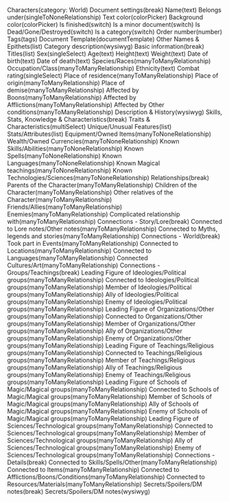 Characters(category: World)
    Document settings(break)
    Name(text)
    Belongs under(singleToNoneRelationship)
    Text color(colorPicker)
    Background color(colorPicker)
    Is finished(switch)
    Is a minor document(switch)
    Is Dead/Gone/Destroyed(switch)
    Is a category(switch)
    Order number(number)
    Tags(tags)
    Document Template(documentTemplate)
    Other Names & Epithets(list)
    Category description(wysiwyg)
    Basic information(break)
    Titles(list)
    Sex(singleSelect)
    Age(text)
    Height(text)
    Weight(text)
    Date of birth(text)
    Date of death(text)
    Species/Races(manyToManyRelationship)
    Occupation/Class(manyToManyRelationship)
    Ethnicity(text)
    Combat rating(singleSelect)
    Place of residence(manyToManyRelationship)
    Place of origin(manyToManyRelationship)
    Place of demise(manyToManyRelationship)
    Affected by Boons(manyToManyRelationship)
    Affected by Afflictions(manyToManyRelationship)
    Affected by Other conditions(manyToManyRelationship)
    Description & History(wysiwyg)
    Skills, Stats, Knowledge & Characteristics(break)
    Traits & Characteristics(multiSelect)
    Unique/Unusual Features(list)
    Stats/Attributes(list)
    Equipment/Owned Items(manyToNoneRelationship)
    Wealth/Owned Currencies(manyToNoneRelationship)
    Known Skills/Abilities(manyToNoneRelationship)
    Known Spells(manyToNoneRelationship)
    Known Languages(manyToNoneRelationship)
    Known Magical teachings(manyToNoneRelationship)
    Known Technologies/Sciences(manyToNoneRelationship)
    Relationships(break)
    Parents of the Character(manyToManyRelationship)
    Children of the Character(manyToManyRelationship)
    Other relatives of the Character(manyToManyRelationship)
    Friends/Allies(manyToManyRelationship)
    Enemies(manyToManyRelationship)
    Complicated relationship with(manyToManyRelationship)
    Connections - Story/Lore(break)
    Connected to Lore notes/Other notes(manyToManyRelationship)
    Connected to Myths, legends and stories(manyToManyRelationship)
    Connections - World(break)
    Took part in Events(manyToManyRelationship)
    Connected to Locations(manyToManyRelationship)
    Connected to Languages(manyToManyRelationship)
    Connected Cultures/Art(manyToManyRelationship)
    Connections - Groups/Teachings(break)
    Leading Figure of Ideologies/Political groups(manyToManyRelationship)
    Connected to Ideologies/Political groups(manyToManyRelationship)
    Member of Ideologies/Political groups(manyToManyRelationship)
    Ally of Ideologies/Political groups(manyToManyRelationship)
    Enemy of Ideologies/Political groups(manyToManyRelationship)
    Leading Figure of Organizations/Other groups(manyToManyRelationship)
    Connected to Organizations/Other groups(manyToManyRelationship)
    Member of Organizations/Other groups(manyToManyRelationship)
    Ally of Organizations/Other groups(manyToManyRelationship)
    Enemy of Organizations/Other groups(manyToManyRelationship)
    Leading Figure of Teachings/Religious groups(manyToManyRelationship)
    Connected to Teachings/Religious groups(manyToManyRelationship)
    Member of Teachings/Religious groups(manyToManyRelationship)
    Ally of Teachings/Religious groups(manyToManyRelationship)
    Enemy of Teachings/Religious groups(manyToManyRelationship)
    Leading Figure of Schools of Magic/Magical groups(manyToManyRelationship)
    Connected to Schools of Magic/Magical groups(manyToManyRelationship)
    Member of Schools of Magic/Magical groups(manyToManyRelationship)
    Ally of Schools of Magic/Magical groups(manyToManyRelationship)
    Enemy of Schools of Magic/Magical groups(manyToManyRelationship)
    Leading Figure of Sciences/Technological groups(manyToManyRelationship)
    Connected to Sciences/Technological groups(manyToManyRelationship)
    Member of Sciences/Technological groups(manyToManyRelationship)
    Ally of Sciences/Technological groups(manyToManyRelationship)
    Enemy of Sciences/Technological groups(manyToManyRelationship)
    Connections - Details(break)
    Connected to Skills/Spells/Other(manyToManyRelationship)
    Connected to Items(manyToManyRelationship)
    Connected to Afflictions/Boons/Conditions(manyToManyRelationship)
    Connected to Resources/Materials(manyToManyRelationship)
    Secrets/Spoilers/DM notes(break)
    Secrets/Spoilers/DM notes(wysiwyg)